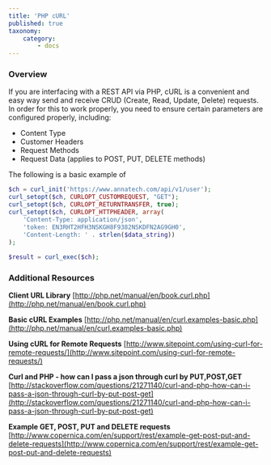 ```yaml
---
title: 'PHP cURL'
published: true
taxonomy:
    category:
        - docs
---
```


### Overview

If you are interfacing with a REST API via PHP, cURL is a convenient and easy way send and receive CRUD (Create, Read, Update, Delete) requests. In order for this to work properly, you need to ensure certain parameters are configured properly, including:

* Content Type
* Customer Headers
* Request Methods
* Request Data (applies to POST, PUT, DELETE methods)

The following is a basic example of 

``` php
$ch = curl_init('https://www.annatech.com/api/v1/user');                                                                      
curl_setopt($ch, CURLOPT_CUSTOMREQUEST, "GET");                                   
curl_setopt($ch, CURLOPT_RETURNTRANSFER, true);                                                                      
curl_setopt($ch, CURLOPT_HTTPHEADER, array(                                                                          
    'Content-Type: application/json',
    'token: EN3RHT2HFH3NSKGH8F9382NSKDFN2AG9GH0',
    'Content-Length: ' . strlen($data_string))                                                                       
);                                                                                                                   
                                                                                                                     
$result = curl_exec($ch);
```

### Additional Resources

**Client URL Library**
[http://php.net/manual/en/book.curl.php](http://php.net/manual/en/book.curl.php)

**Basic cURL Examples**
[http://php.net/manual/en/curl.examples-basic.php](http://php.net/manual/en/curl.examples-basic.php)

**Using cURL for Remote Requests**
[http://www.sitepoint.com/using-curl-for-remote-requests/](http://www.sitepoint.com/using-curl-for-remote-requests/)

**Curl and PHP - how can I pass a json through curl by PUT,POST,GET**
[http://stackoverflow.com/questions/21271140/curl-and-php-how-can-i-pass-a-json-through-curl-by-put-post-get](http://stackoverflow.com/questions/21271140/curl-and-php-how-can-i-pass-a-json-through-curl-by-put-post-get)

**Example GET, POST, PUT and DELETE requests**
[http://www.copernica.com/en/support/rest/example-get-post-put-and-delete-requests](http://www.copernica.com/en/support/rest/example-get-post-put-and-delete-requests)
